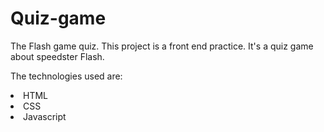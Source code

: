 # Quiz-game
The Flash game quiz.
This project is a front end practice. It's a quiz game about speedster Flash.

The technologies used are:
<li>HTML</li>
<li>CSS</li>
<li>Javascript</li>
